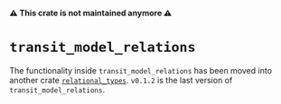 **⚠ This crate is not maintained anymore ⚠**

`transit_model_relations`
=====

The functionality inside `transit_model_relations` has been moved into another
crate [`relational_types`].  `v0.1.2` is the last version of
`transit_model_relations`.

[`relational_types`]: https://crates.io/crates/relational_types
